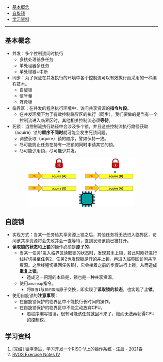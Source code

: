 <!-- GFM-TOC -->
- [基本概念](#基本概念)
- [自旋锁](#自旋锁)
- [学习资料](#学习资料)
<!-- GFM-TOC -->
---


## 基本概念
* 并发：多个控制流同时执行
  * 多核处理器多任务
  * 单处理器多任务
  * 单处理器+中断
* 同步：为了保证在并发执行的环境中各个控制流可以有效执行而采用的一种编程技术。
  * 自旋锁
  * 信号量
  * 互斥锁
* 临界区：在并发的程序执行环境中，访问共享资源的**指令片段**。
  * 在并发环境下为了有效控制临界区的执行（同步），我们要做的是当有一个控制流进入临界区时，其他相关控制流必须**等待**。
* 死锁：当控制流执行路径中会涉及多个锁，并且这些控制流执行路径获取（aquire）锁的**顺序不同时**就可能会发生死锁问题。
  * 调整获取（aquire）锁的顺序，譬如保持一致。
  * 尽可能防止任务在持有一把锁的同时申请其它的锁。
  * 尽可能少用锁，尽可能少并发。

<div align="center"> <img src="./pic/lock1.png"  width="350"/> <div align="left"> 

## 自旋锁
* 实现方式：当某一任务给共享资源上锁之后，其他任务将无法进入临界区，访问该共享资源将会失败并会一直等待，直到发现该锁已被打开。
* **读取锁的状态**和**上锁**的操作必须是**原子的**。
  * 当某一任务1进入临界区读取锁的状态时，发现其未上锁，若此时刚好进行线程切换至任务2，任务2也发现锁是开的并上锁，再进入临界区访问共享资源。之后线程切换回任务1时，它会接着之前的步骤进行上锁，从而造成**重复上锁**。
    * 造成这一问题的本质是，锁也是一种共享资源。
  * 使用`amoswap`指令。
    * 将`数值1`与`锁的取指`原子交换，即实现了**读取锁的状态**，也实现了**上锁**。
* 使用自旋锁的**注意事项**：
  * 在自旋锁保护的临界区中不能执行长时间的操作。
  * 在自旋锁保护的临界区中不能主动放弃CPU。
    * 若程序编写错误，很有可能该任务就回不来了，继而无法再获得CPU的控制权。

## 学习资料
1. [[完结] 循序渐进，学习开发一个RISC-V上的操作系统 - 汪辰 - 2021春](https://www.bilibili.com/video/BV1Q5411w7z5?p=24)
2. [RVOS Exercise Notes IV](https://ludi.dev/posts/rvos-exercise-iv/)